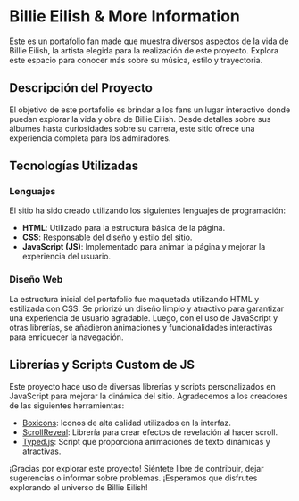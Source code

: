 # Billie Eilish & More Information

Este es un portafolio fan made que muestra diversos aspectos de la vida de Billie Eilish, la artista elegida para la realización de este proyecto. Explora este espacio para conocer más sobre su música, estilo y trayectoria.

## Descripción del Proyecto

El objetivo de este portafolio es brindar a los fans un lugar interactivo donde puedan explorar la vida y obra de Billie Eilish. Desde detalles sobre sus álbumes hasta curiosidades sobre su carrera, este sitio ofrece una experiencia completa para los admiradores.

## Tecnologías Utilizadas

### Lenguajes

El sitio ha sido creado utilizando los siguientes lenguajes de programación:

- **HTML**: Utilizado para la estructura básica de la página.
- **CSS**: Responsable del diseño y estilo del sitio.
- **JavaScript (JS)**: Implementado para animar la página y mejorar la experiencia del usuario.

### Diseño Web

La estructura inicial del portafolio fue maquetada utilizando HTML y estilizada con CSS. Se priorizó un diseño limpio y atractivo para garantizar una experiencia de usuario agradable. Luego, con el uso de JavaScript y otras librerías, se añadieron animaciones y funcionalidades interactivas para enriquecer la navegación.

## Librerías y Scripts Custom de JS

Este proyecto hace uso de diversas librerías y scripts personalizados en JavaScript para mejorar la dinámica del sitio. Agradecemos a los creadores de las siguientes herramientas:

- [Boxicons](https://boxicons.com/?query=): Iconos de alta calidad utilizados en la interfaz.
- [ScrollReveal](https://scrollrevealjs.org/guide/customization.html): Librería para crear efectos de revelación al hacer scroll.
- [Typed.js](https://github.com/mattboldt/typed.js/): Script que proporciona animaciones de texto dinámicas y atractivas.

¡Gracias por explorar este proyecto! Siéntete libre de contribuir, dejar sugerencias o informar sobre problemas. ¡Esperamos que disfrutes explorando el universo de Billie Eilish!

